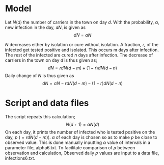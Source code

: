 # Model

Let $N(d)$ the number of carriers in the town on day $d$. With the probability, $\alpha$, 
new infection in the day, $dN$, is given as
$$
dN = \alpha N
$$

$N$ decreases either by isolation or cure without isolation. A fraction, $r$, of the 
infected get tested positive and isolated. This occurs m days after infection. 
The rest of the infected are cured $n$ days after infection. The decrease of carriers 
in the town on day $d$ is thus given as;
$$
dN = rdN(d-m) + (1-r)dN(d-n)
$$
   Daily change of $N$ is thus given as
$$
dN = \alpha N - rdN(d-m) - (1-r)dN(d-n)
$$

# Script and data files

The script repeats this calculation;
$$
N(d+1) = \alpha N(d)
$$
On each day, it prints the number of infected who is tested positive on the day, 
$p$  ($=rdN(d-m)$). $\alpha$ of each day is chosen so as to make $p$ be close to 
observed value. This is done manually inputting $\alpha$ value of intervals in 
a parameter file, alpha6.txt. To facilitate comparison of $p$ between observation and 
calculation, Observed daily $p$ values are input to a data file, infections6.txt.